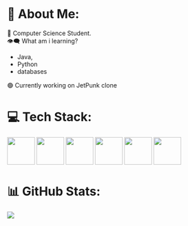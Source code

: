 # 💫 About Me:
🌱 Computer Science Student.  <br>
👁‍🗨 What am i learning?  <br>
  - Java, <br>
  - Python <br>
  - databases <br>
  
🟢 Currently working on JetPunk clone <br>


# 💻 Tech Stack:
<img src="https://user-images.githubusercontent.com/25181517/192106073-90fffafe-3562-4ff9-a37e-c77a2da0ff58.png" width="64" style="display: inline-block">
<img src="https://user-images.githubusercontent.com/25181517/183423507-c056a6f9-1ba8-4312-a350-19bcbc5a8697.png" width="64" style="display: inline-block">
<img src="https://user-images.githubusercontent.com/25181517/192158954-f88b5814-d510-4564-b285-dff7d6400dad.png" width="64" style="display: inline-block">
<img src="https://user-images.githubusercontent.com/25181517/183898674-75a4a1b1-f960-4ea9-abcb-637170a00a75.png" width="64" style="display: inline-block">
<img src="https://user-images.githubusercontent.com/25181517/192108372-f71d70ac-7ae6-4c0d-8395-51d8870c2ef0.png" width="64" style="display: inline-block">
<img src="https://user-images.githubusercontent.com/25181517/192108374-8da61ba1-99ec-41d7-80b8-fb2f7c0a4948.png" width="64" style="display: inline-block">

# 📊 GitHub Stats:
![](https://github-readme-stats.vercel.app/api/top-langs/?username=flexer89&theme=dark&hide_border=false&include_all_commits=true&count_private=true&hide_progress=true)

